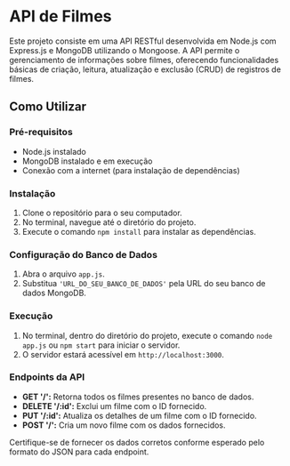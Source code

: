 # API de Filmes

Este projeto consiste em uma API RESTful desenvolvida em Node.js com Express.js e MongoDB utilizando o Mongoose. A API permite o gerenciamento de informações sobre filmes, oferecendo funcionalidades básicas de criação, leitura, atualização e exclusão (CRUD) de registros de filmes.

## Como Utilizar

### Pré-requisitos

- Node.js instalado
- MongoDB instalado e em execução
- Conexão com a internet (para instalação de dependências)

### Instalação

1. Clone o repositório para o seu computador.
2. No terminal, navegue até o diretório do projeto.
3. Execute o comando `npm install` para instalar as dependências.

### Configuração do Banco de Dados

1. Abra o arquivo `app.js`.
2. Substitua `'URL_DO_SEU_BANCO_DE_DADOS'` pela URL do seu banco de dados MongoDB.

### Execução

1. No terminal, dentro do diretório do projeto, execute o comando `node app.js` ou `npm start` para iniciar o servidor.
2. O servidor estará acessível em `http://localhost:3000`.

### Endpoints da API

- **GET '/':** Retorna todos os filmes presentes no banco de dados.
- **DELETE '/:id':** Exclui um filme com o ID fornecido.
- **PUT '/:id':** Atualiza os detalhes de um filme com o ID fornecido.
- **POST '/':** Cria um novo filme com os dados fornecidos.

Certifique-se de fornecer os dados corretos conforme esperado pelo formato do JSON para cada endpoint.


